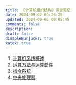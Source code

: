 ```yaml
---
title: 《计算机组织结构》课堂笔记
date: 2024-09-02 09:26:28
updated: 2024-09-06 09:05:45
comments: false
description: 
draft: false
disableNunjucks: true
katex: true
---
```


<!-- {{{ INDEX NORMAL START -->
1. [计算机系统概述](1-computer-system-overview)
2. [运算方法与运算部件](2-calculation-method-and-components)
3. [指令系统](3-instruction-set-architecture)
4. [中央处理器](4-cpu)
<!-- }}} INDEX NORMAL END -->
